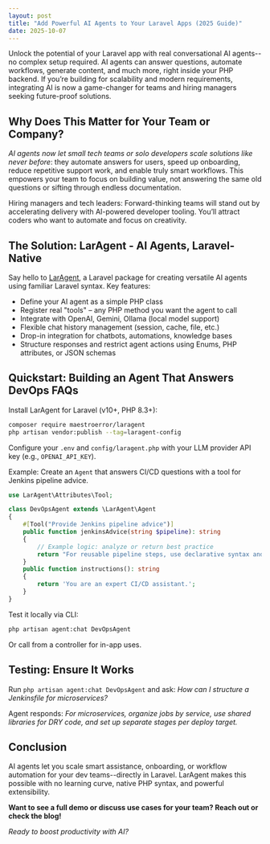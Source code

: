 ```yaml
---
layout: post
title: "Add Powerful AI Agents to Your Laravel Apps (2025 Guide)"
date: 2025-10-07
---
```


Unlock the potential of your Laravel app with real conversational AI agents--no complex setup required. AI agents can answer questions, automate workflows, generate content, and much more, right inside your PHP backend. If you’re building for scalability and modern requirements, integrating AI is now a game-changer for teams and hiring managers seeking future-proof solutions.

## Why Does This Matter for Your Team or Company?

*AI agents now let small tech teams or solo developers scale solutions like never before*: they automate answers for users, speed up onboarding, reduce repetitive support work, and enable truly smart workflows. This empowers your team to focus on building value, not answering the same old questions or sifting through endless documentation. 

Hiring managers and tech leaders: Forward-thinking teams will stand out by accelerating delivery with AI-powered developer tooling. You’ll attract coders who want to automate and focus on creativity.

## The Solution: LarAgent - AI Agents, Laravel-Native

Say hello to [LarAgent](https://github.com/maestroerror/laragent), a Laravel package for creating versatile AI agents using familiar Laravel syntax. Key features:

- Define your AI agent as a simple PHP class
- Register real "tools" – any PHP method you want the agent to call
- Integrate with OpenAI, Gemini, Ollama (local model support)
- Flexible chat history management (session, cache, file, etc.)
- Drop-in integration for chatbots, automations, knowledge bases
- Structure responses and restrict agent actions using Enums, PHP attributes, or JSON schemas

## Quickstart: Building an Agent That Answers DevOps FAQs

Install LarAgent for Laravel (v10+, PHP 8.3+):

```bash
composer require maestroerror/laragent
php artisan vendor:publish --tag=laragent-config
```

Configure your `.env` and `config/laragent.php` with your LLM provider API key (e.g., `OPENAI_API_KEY`).

Example: Create an ``Agent`` that answers CI/CD questions with a tool for Jenkins pipeline advice.

```php
use LarAgent\Attributes\Tool;

class DevOpsAgent extends \LarAgent\Agent
{
    #[Tool("Provide Jenkins pipeline advice")]
    public function jenkinsAdvice(string $pipeline): string
    {
        // Example logic: analyze or return best practice
        return "For reusable pipeline steps, use declarative syntax and shared library functions.";
    }
    public function instructions(): string
    {
        return 'You are an expert CI/CD assistant.';
    }
}
```

Test it locally via CLI:

```sh
php artisan agent:chat DevOpsAgent
```

Or call from a controller for in-app uses.

## Testing: Ensure It Works

Run `php artisan agent:chat DevOpsAgent` and ask:
*How can I structure a Jenkinsfile for microservices?*

Agent responds: *For microservices, organize jobs by service, use shared libraries for DRY code, and set up separate stages per deploy target.*

## Conclusion

AI agents let you scale smart assistance, onboarding, or workflow automation for your dev teams--directly in Laravel. LarAgent makes this possible with no learning curve, native PHP syntax, and powerful extensibility. 

**Want to see a full demo or discuss use cases for your team? Reach out or check the blog!**

*Ready to boost productivity with AI?*